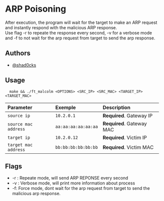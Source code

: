 # ARP Poisoning
After execution, the program will wait for the target to make an ARP request 
and instantly respond with the malicious ARP response.\
Use flag -r to repeate the response every second, -v for a verbose mode and -f to not wait for the arp request from target to send the arp response.

## Authors

- [@shad0cks](https://www.github.com/shad0cks)


## Usage

```
  make && ./ft_malcolm <OPTIONS> <SRC_IP> <SRC_MAC> <TARGET_IP> <TARGET_MAC>
```

| Parameter | Exemple     | Description                |
| :-------- | :------- | :------------------------- |
| `source ip` | `10.2.0.1` | **Required**. Gateway IP |
| `source mac address` | `aa:aa:aa:aa:aa:aa` | **Required**. Gateway MAC |
| `target ip` | `10.2.0.12` | **Required**. Victim IP |
| `target mac address` | `bb:bb:bb:bb:bb:bb` | **Required**. Victim MAC |



## Flags

- -r : Repeate mode, will send ARP REPONSE every second
- -v : Verbose mode, will print more information about process
- -f:  Force mode, dont wait for the arp request from target to send the malicious arp response.
